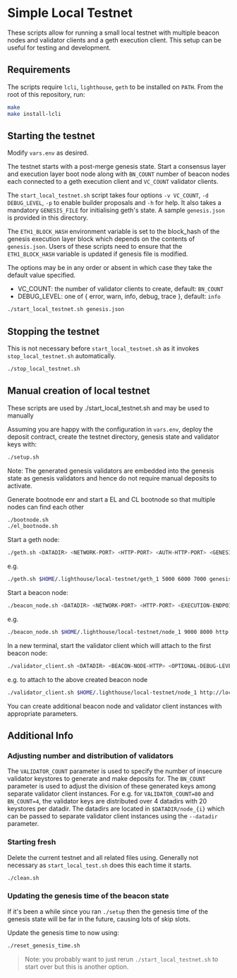 # Simple Local Testnet

These scripts allow for running a small local testnet with multiple beacon nodes and validator clients and a geth execution client.
This setup can be useful for testing and development.

## Requirements

The scripts require `lcli`, `lighthouse`, `geth` to be installed on `PATH`. From the
root of this repository, run:

```bash
make
make install-lcli
```

## Starting the testnet

Modify `vars.env` as desired.

The testnet starts with a post-merge genesis state. 
Start a consensus layer and execution layer boot node along with `BN_COUNT`
number of beacon nodes each connected to a geth execution client and `VC_COUNT` validator clients.

The `start_local_testnet.sh` script takes four options `-v VC_COUNT`, `-d DEBUG_LEVEL`, `-p` to enable builder proposals and `-h` for help. It also takes a mandatory `GENESIS_FILE` for initialising geth's state.
A sample `genesis.json` is provided in this directory.

The `ETH1_BLOCK_HASH` environment variable is set to the block_hash of the genesis execution layer block which depends on the contents of `genesis.json`. Users of these scripts need to ensure that the `ETH1_BLOCK_HASH` variable is updated if genesis file is modified.

The options may be in any order or absent in which case they take the default value specified.
- VC_COUNT: the number of validator clients to create, default: `BN_COUNT`
- DEBUG_LEVEL: one of { error, warn, info, debug, trace }, default: `info`



```bash
./start_local_testnet.sh genesis.json
```

## Stopping the testnet

This is not necessary before `start_local_testnet.sh` as it invokes `stop_local_testnet.sh` automatically.
```bash
./stop_local_testnet.sh
```

## Manual creation of local testnet

These scripts are used by ./start_local_testnet.sh and may be used to manually

Assuming you are happy with the configuration in `vars.env`, deploy the deposit contract,
create the testnet directory, genesis state and validator keys with:

```bash
./setup.sh
```

Note: The generated genesis validators are embedded into the genesis state as genesis validators and hence do not require manual deposits to activate.

Generate bootnode enr and start a EL and CL bootnode so that multiple nodes can find each other
```bash
./bootnode.sh
./el_bootnode.sh
```

Start a geth node:
```bash
./geth.sh <DATADIR> <NETWORK-PORT> <HTTP-PORT> <AUTH-HTTP-PORT> <GENESIS_FILE>
```
e.g.
```bash
./geth.sh $HOME/.lighthouse/local-testnet/geth_1 5000 6000 7000 genesis.json
```

Start a beacon node:

```bash
./beacon_node.sh <DATADIR> <NETWORK-PORT> <HTTP-PORT> <EXECUTION-ENDPOINT> <EXECUTION-JWT-PATH> <OPTIONAL-DEBUG-LEVEL>
```
e.g.
```bash
./beacon_node.sh $HOME/.lighthouse/local-testnet/node_1 9000 8000 http://localhost:6000 ~/.lighthouse/local-testnet/geth_1/geth/jwtsecret
```

In a new terminal, start the validator client which will attach to the first
beacon node:

```bash
./validator_client.sh <DATADIR> <BEACON-NODE-HTTP> <OPTIONAL-DEBUG-LEVEL>
```
e.g. to attach to the above created beacon node
```bash
./validator_client.sh $HOME/.lighthouse/local-testnet/node_1 http://localhost:8000
```

You can create additional beacon node and validator client instances with appropriate parameters.

## Additional Info

### Adjusting number and distribution of validators
The `VALIDATOR_COUNT` parameter is used to specify the number of insecure validator keystores to generate and make deposits for.
The `BN_COUNT` parameter is used to adjust the division of these generated keys among separate validator client instances.
For e.g. for `VALIDATOR_COUNT=80` and `BN_COUNT=4`, the validator keys are distributed over 4 datadirs with 20 keystores per datadir. The datadirs are located in `$DATADIR/node_{i}` which can be passed to separate validator client
instances using the `--datadir` parameter.

### Starting fresh

Delete the current testnet and all related files using. Generally not necessary as `start_local_test.sh` does this each time it starts.

```bash
./clean.sh
```

### Updating the genesis time of the beacon state

If it's been a while since you ran `./setup` then the genesis time of the
genesis state will be far in the future, causing lots of skip slots.

Update the genesis time to now using:

```bash
./reset_genesis_time.sh
```

> Note: you probably want to just rerun `./start_local_testnet.sh` to start over
> but this is another option.
